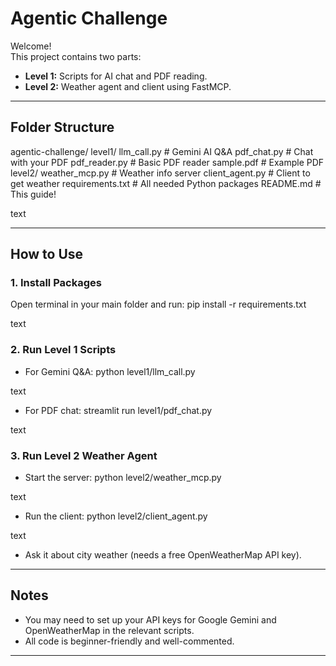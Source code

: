 # Agentic Challenge

Welcome!  
This project contains two parts:  
- **Level 1:** Scripts for AI chat and PDF reading.
- **Level 2:** Weather agent and client using FastMCP.

---

## Folder Structure

agentic-challenge/
level1/
llm_call.py # Gemini AI Q&A
pdf_chat.py # Chat with your PDF
pdf_reader.py # Basic PDF reader
sample.pdf # Example PDF
level2/
weather_mcp.py # Weather info server
client_agent.py # Client to get weather
requirements.txt # All needed Python packages
README.md # This guide!

text

---

## How to Use

### 1. Install Packages

Open terminal in your main folder and run:
pip install -r requirements.txt

text

### 2. Run Level 1 Scripts

- For Gemini Q&A:
python level1/llm_call.py

text
- For PDF chat:
streamlit run level1/pdf_chat.py

text

### 3. Run Level 2 Weather Agent

- Start the server:
python level2/weather_mcp.py

text
- Run the client:
python level2/client_agent.py

text
- Ask it about city weather (needs a free OpenWeatherMap API key).

---

## Notes

- You may need to set up your API keys for Google Gemini and OpenWeatherMap in the relevant scripts.
- All code is beginner-friendly and well-commented.

---
